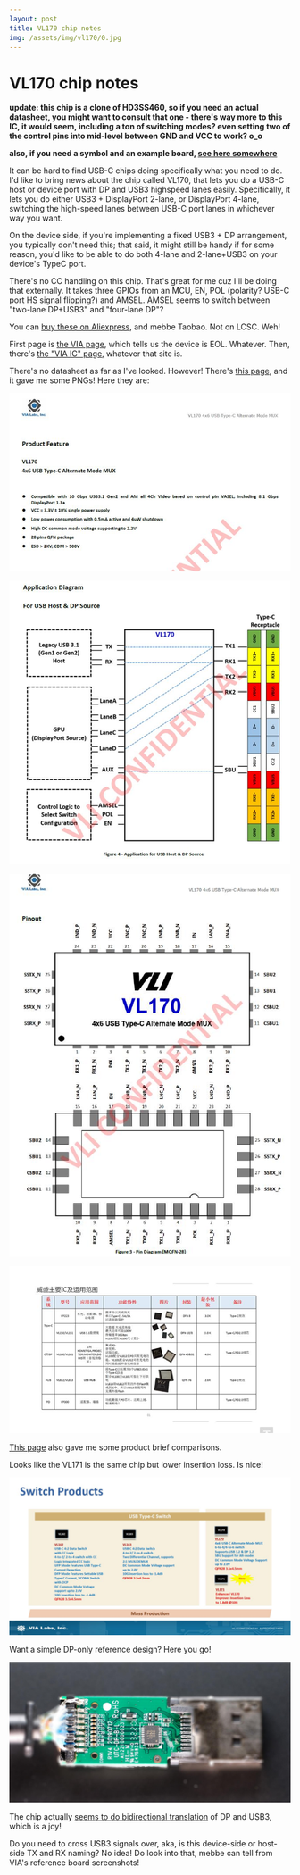 ```yaml
---
layout: post
title: VL170 chip notes
img: /assets/img/vl170/0.jpg
---
```


# VL170 chip notes

**update: this chip is a clone of HD3SS460, so if you need an actual datasheet, you might want to consult that one -
there's way more to this IC, it would seem, including a ton of switching modes? even setting two of the control pins
into mid-level between GND and VCC to work? o_o**

**also, if you need a symbol and an example board, [see here somewhere](https://github.com/CRImier/MyKiCad/tree/master/Laptop%20mods/framework_mobo_lefthalf)**

It can be hard to find USB-C chips doing specifically what you need to do. I'd like to bring news about the chip called VL170,
that lets you do a USB-C host or device port with DP and USB3 highspeed lanes easily. Specifically, it lets you do either USB3 + DisplayPort 2-lane,
or DisplayPort 4-lane, switching the high-speed lanes between USB-C port lanes in whichever way you want.

On the device side, if you're implementing a fixed USB3 + DP arrangement, you typically don't need this; that said, it might still be
handy if for some reason, you'd like to be able to do both 4-lane and 2-lane+USB3 on your device's TypeC port.

There's no CC handling on this chip. That's great for me cuz I'll be doing that externally. It takes three GPIOs from an MCU,
EN, POL (polarity? USB-C port HS signal flipping?) and AMSEL. AMSEL seems to switch between "two-lane DP+USB3" and "four-lane DP"?

You can [buy these on Aliexpress](https://de.aliexpress.com/item/1005004558394310.html), and mebbe Taobao. Not on LCSC. Weh!

First page is [the VIA page](https://www.via-labs.com/product_show.php?id=73), which tells us the device is EOL. Whatever.
Then, there's [the "VIA IC" page](http://www.via-ic.com/product.html?id=24), whatever that site is.

There's no datasheet as far as I've looked. However! There's [this page](https://m.dzsc.com/product/753656-201932712352356.html), and it gave me some 
PNGs! Here they are:

![](/assets/img/221122_vl170/2.png)

![](/assets/img/221122_vl170/3.png)

![](/assets/img/221122_vl170/4.png)

![](/assets/img/221122_vl170/6.png)

[This page](https://zhuanlan.zhihu.com/p/449807257) also gave me some product brief comparisons.

Looks like the VL171 is the same chip but lower insertion loss. Is nice!

![](/assets/img/221122_vl170/5.jpg)

Want a simple DP-only reference design? Here you go!

![](/assets/img/221122_vl170/1.jpg)

The chip actually [seems to do bidirectional 
translation](https://www.reddit.com/user/hubsdocks/comments/pjju28/sneak_peek_of_other_usbc_dp_bidirectional_cable/) of DP and USB3, which is a joy!

Do you need to cross USB3 signals over, aka, is this device-side or host-side TX and RX naming? No idea! Do look into that, mebbe can tell from VIA's 
reference board screenshots!

